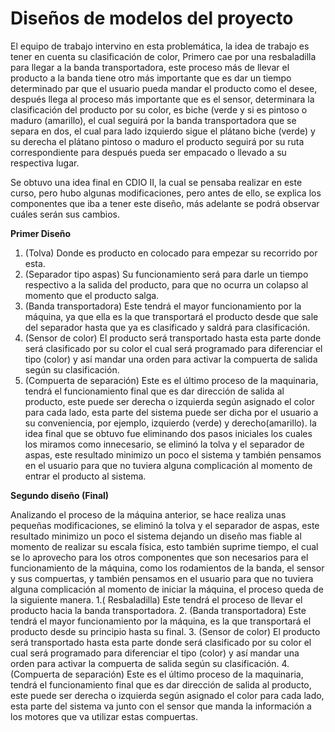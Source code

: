 # **Diseños de modelos del proyecto**


El equipo de trabajo intervino en esta problemática, la idea de trabajo es tener en cuenta su clasificación de color, Primero cae por una resbaladilla para llegar a la banda transportadora, este proceso más de llevar el producto a la banda tiene otro más importante que es dar un tiempo determinado par que el usuario pueda mandar el producto como el desee, después llega al proceso más importante que es el sensor, determinara la clasificación del producto por su color, es biche (verde y si es pintoso o maduro (amarillo), el cual seguirá por la banda transportadora que se separa en dos, el cual para lado izquierdo sigue el plátano biche (verde) y su derecha el plátano pintoso o maduro el producto seguirá por su ruta correspondiente para después pueda ser empacado o  llevado a su respectiva lugar.

Se obtuvo una idea final en CDIO II, la cual se pensaba realizar en este curso, pero hubo algunas modificaciones, pero antes de ello, se explica los componentes que iba a tener este diseño, más adelante se podrá observar cuáles serán sus cambios. 

**Primer Diseño** 

1. (Tolva) Donde es producto en colocado para empezar su recorrido por esta.
2. (Separador tipo aspas) Su funcionamiento será para darle un tiempo respectivo a la salida del producto, para que no ocurra un colapso al momento que el producto salga.
3. (Banda transportadora) Este tendrá el mayor funcionamiento por la máquina, ya que ella es la que transportará el producto desde que sale del separador hasta que ya es clasificado y saldrá para clasificación.
4. (Sensor de color) El producto será transportado hasta esta parte donde será clasificado por su color el cual será programado para diferenciar el tipo (color) y así mandar una orden para activar la compuerta de salida según su clasificación.
5. (Compuerta de separación) Este es el último proceso de la maquinaria, tendrá el funcionamiento final que es dar dirección de salida al producto, este puede ser derecha o izquierda según asignado el color para cada lado, esta parte del sistema puede ser dicha por el usuario a su conveniencia, por ejemplo, izquierdo (verde) y derecho(amarillo).
la idea final que se obtuvo fue eliminando dos pasos iniciales los cuales los miramos como innecesario, se eliminó la tolva y el separador de aspas, este resultado minimizo un poco el sistema y también pensamos en el usuario para que no tuviera alguna complicación al momento de entrar el producto al sistema.


**Segundo diseño (Final)**

Analizando el proceso de la máquina anterior, se hace realiza unas pequeñas modificaciones, se eliminó la tolva y el separador de aspas, este resultado minimizo un poco el sistema dejando un diseño mas fiable al momento de realizar su escala física, esto también suprime tiempo, el cual se lo aprovecho para los otros componentes que son necesarios para el funcionamiento de la máquina, como  los rodamientos de la banda, el sensor y sus compuertas, y también pensamos en el usuario para que no tuviera alguna complicación al momento de iniciar la máquina, el proceso queda de la siguiente manera.
1.( Resbaladilla) Este tendrá el proceso de llevar el producto hacia la banda transportadora. 
2. (Banda transportadora) Este tendrá el mayor funcionamiento por la máquina, es la que transportará el producto desde su principio hasta su final. 
3. (Sensor de color) El producto será transportado hasta esta parte donde será clasificado por su color el cual será programado para diferenciar el tipo (color) y así mandar una orden para activar la compuerta de salida según su clasificación.
4. (Compuerta de separación) Este es el último proceso de la maquinaria, tendrá el funcionamiento final que es dar dirección de salida al producto, este puede ser derecha o izquierda según asignado el color para cada lado, esta parte del sistema va junto con el sensor que manda la información a los motores que va utilizar estas compuertas.
 


